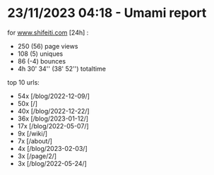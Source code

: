 # 23/11/2023 04:18 - Umami report
for www.shifeiti.com [24h] :

 - 250 (56) page views
 - 108 (5) uniques
 - 86 (-4) bounces
 - 4h 30' 34'' (38' 52'') totaltime


top 10 urls:
 - 54x [/blog/2022-12-09/]
 - 50x [/]
 - 40x [/blog/2022-12-22/]
 - 36x [/blog/2023-01-12/]
 - 17x [/blog/2022-05-07/]
 - 9x [/wiki/]
 - 7x [/about/]
 - 4x [/blog/2023-02-03/]
 - 3x [/page/2/]
 - 3x [/blog/2022-05-24/]


